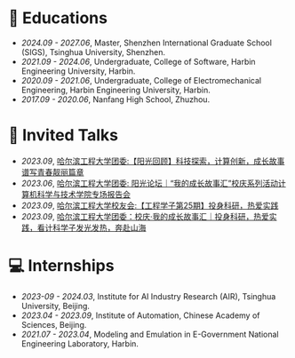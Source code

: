 
# 📖 Educations
- *2024.09 - 2027.06*, Master, Shenzhen International Graduate School (SIGS), Tsinghua University, Shenzhen.
- *2021.09 - 2024.06*, Undergraduate, College of Software, Harbin Engineering University, Harbin.
- *2020.09 - 2021.06*, Undergraduate, College of Electromechanical Engineering, Harbin Engineering University, Harbin.
- *2017.09 - 2020.06*, Nanfang High School, Zhuzhou.

# 💬 Invited Talks
- *2023.09*, [哈尔滨工程大学团委:【阳光回顾】科技探索，计算创新，成长故事谱写青春靓丽篇章](https://mp.weixin.qq.com/s/tWdo3Y4oEuz88N6zx47L9w) 
- *2023.06*, [哈尔滨工程大学团委: 阳光论坛｜“我的成长故事汇”校庆系列活动计算机科学与技术学院专场报告会](https://mp.weixin.qq.com/s/OY-7f8DrSVGkDnCAYO0iMQ)
- *2023.09*, [哈尔滨工程大学校友会:【工程学子第25期】投身科研，热爱实践](https://mp.weixin.qq.com/s?__biz=MzA5NjQxMDMyMQ==&mid=2651496496&idx=5&sn=bd0fc570e20376cee226ec05378a7511&chksm=8b4e8f8ebc390698a0843ad5e59c84dcab140ecf96d1cbfa678b99f4b6caaf345019df8053cb&scene=27)
- *2023.09*, [哈尔滨工程大学团委：校庆·我的成长故事汇｜投身科研，热爱实践，看计科学子发光发热，奔赴山海](https://mp.weixin.qq.com/s/v3-OqKMOqYeBjas-CCRzsA)


# 💻 Internships
- *2023-09 - 2024.03*, Institute for AI Industry Research (AIR), Tsinghua University, Beijing.
- *2023.04 - 2023.09*, Institute of Automation, Chinese Academy of Sciences, Beijing.
- *2021.07 - 2023.04*, Modeling and Emulation in E-Government National Engineering Laboratory, Harbin.
